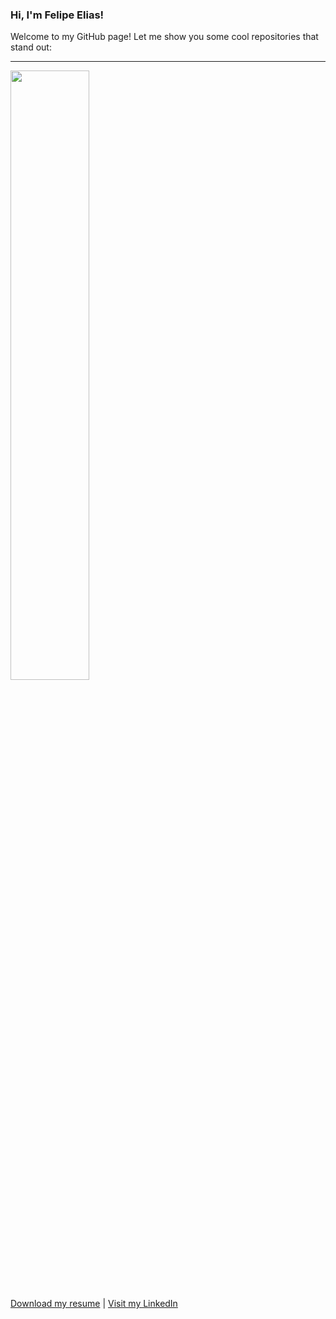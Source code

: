 ### Hi, I'm Felipe Elias!

Welcome to my GitHub page! Let me show you some cool repositories that stand out:

---

<a href="https://github.com/feponiel/kodi"><img width="50%" src="https://raw.githubusercontent.com/gist/feponiel/0849b12d4d61d33523aa969af99768bd/raw/1f1e85e4c34fbbd89a6a781bde78fb6bf1f8eaf4/card_kodi.svg" /></a>

<a href="https://github.com/feponiel/feponiel/blob/main/Felipe%20Elias%2C%20Curriculum%20Vitae%20-%2021-04-2024.pdf">Download my resume</a> | <a href="https://www.linkedin.com/in/felipe-daniel-elias/" target="_blank">Visit my LinkedIn</a>

